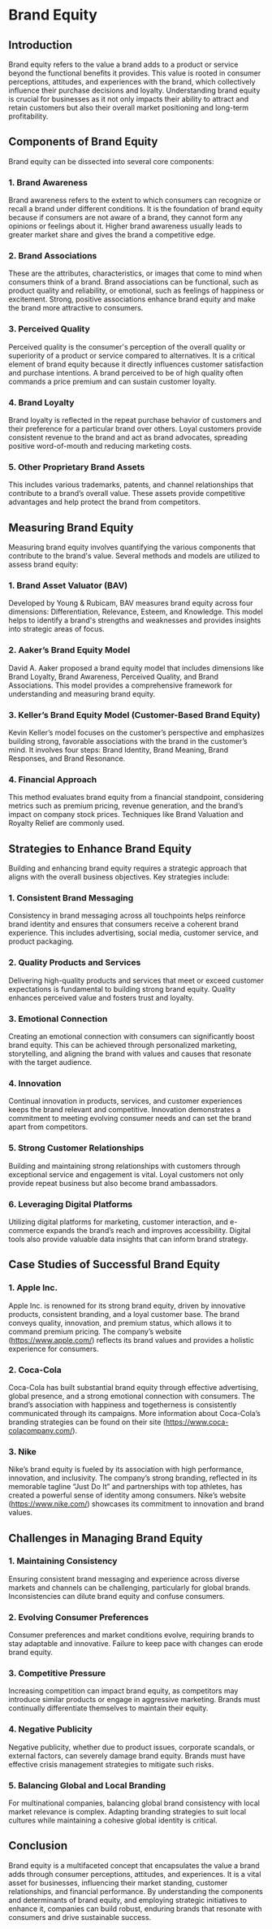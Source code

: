 # Brand Equity

## Introduction

Brand equity refers to the value a brand adds to a product or service beyond the functional benefits it provides. This value is rooted in consumer perceptions, attitudes, and experiences with the brand, which collectively influence their purchase decisions and loyalty. Understanding brand equity is crucial for businesses as it not only impacts their ability to attract and retain customers but also their overall market positioning and long-term profitability.

## Components of Brand Equity

Brand equity can be dissected into several core components:

### 1. Brand Awareness

Brand awareness refers to the extent to which consumers can recognize or recall a brand under different conditions. It is the foundation of brand equity because if consumers are not aware of a brand, they cannot form any opinions or feelings about it. Higher brand awareness usually leads to greater market share and gives the brand a competitive edge.

### 2. Brand Associations

These are the attributes, characteristics, or images that come to mind when consumers think of a brand. Brand associations can be functional, such as product quality and reliability, or emotional, such as feelings of happiness or excitement. Strong, positive associations enhance brand equity and make the brand more attractive to consumers.

### 3. Perceived Quality

Perceived quality is the consumer's perception of the overall quality or superiority of a product or service compared to alternatives. It is a critical element of brand equity because it directly influences customer satisfaction and purchase intentions. A brand perceived to be of high quality often commands a price premium and can sustain customer loyalty.

### 4. Brand Loyalty

Brand loyalty is reflected in the repeat purchase behavior of customers and their preference for a particular brand over others. Loyal customers provide consistent revenue to the brand and act as brand advocates, spreading positive word-of-mouth and reducing marketing costs.

### 5. Other Proprietary Brand Assets

This includes various trademarks, patents, and channel relationships that contribute to a brand’s overall value. These assets provide competitive advantages and help protect the brand from competitors.

## Measuring Brand Equity

Measuring brand equity involves quantifying the various components that contribute to the brand's value. Several methods and models are utilized to assess brand equity:

### 1. Brand Asset Valuator (BAV)

Developed by Young & Rubicam, BAV measures brand equity across four dimensions: Differentiation, Relevance, Esteem, and Knowledge. This model helps to identify a brand's strengths and weaknesses and provides insights into strategic areas of focus.

### 2. Aaker’s Brand Equity Model

David A. Aaker proposed a brand equity model that includes dimensions like Brand Loyalty, Brand Awareness, Perceived Quality, and Brand Associations. This model provides a comprehensive framework for understanding and measuring brand equity.

### 3. Keller’s Brand Equity Model (Customer-Based Brand Equity)

Kevin Keller’s model focuses on the customer’s perspective and emphasizes building strong, favorable associations with the brand in the customer’s mind. It involves four steps: Brand Identity, Brand Meaning, Brand Responses, and Brand Resonance.

### 4. Financial Approach

This method evaluates brand equity from a financial standpoint, considering metrics such as premium pricing, revenue generation, and the brand’s impact on company stock prices. Techniques like Brand Valuation and Royalty Relief are commonly used.

## Strategies to Enhance Brand Equity

Building and enhancing brand equity requires a strategic approach that aligns with the overall business objectives. Key strategies include:

### 1. Consistent Brand Messaging

Consistency in brand messaging across all touchpoints helps reinforce brand identity and ensures that consumers receive a coherent brand experience. This includes advertising, social media, customer service, and product packaging.

### 2. Quality Products and Services

Delivering high-quality products and services that meet or exceed customer expectations is fundamental to building strong brand equity. Quality enhances perceived value and fosters trust and loyalty.

### 3. Emotional Connection

Creating an emotional connection with consumers can significantly boost brand equity. This can be achieved through personalized marketing, storytelling, and aligning the brand with values and causes that resonate with the target audience.

### 4. Innovation

Continual innovation in products, services, and customer experiences keeps the brand relevant and competitive. Innovation demonstrates a commitment to meeting evolving consumer needs and can set the brand apart from competitors.

### 5. Strong Customer Relationships

Building and maintaining strong relationships with customers through exceptional service and engagement is vital. Loyal customers not only provide repeat business but also become brand ambassadors.

### 6. Leveraging Digital Platforms

Utilizing digital platforms for marketing, customer interaction, and e-commerce expands the brand’s reach and improves accessibility. Digital tools also provide valuable data insights that can inform brand strategy.

## Case Studies of Successful Brand Equity

### 1. Apple Inc.

Apple Inc. is renowned for its strong brand equity, driven by innovative products, consistent branding, and a loyal customer base. The brand conveys quality, innovation, and premium status, which allows it to command premium pricing. The company’s website (https://www.apple.com/) reflects its brand values and provides a holistic experience for consumers.

### 2. Coca-Cola

Coca-Cola has built substantial brand equity through effective advertising, global presence, and a strong emotional connection with consumers. The brand’s association with happiness and togetherness is consistently communicated through its campaigns. More information about Coca-Cola’s branding strategies can be found on their site (https://www.coca-colacompany.com/).

### 3. Nike

Nike’s brand equity is fueled by its association with high performance, innovation, and inclusivity. The company’s strong branding, reflected in its memorable tagline “Just Do It” and partnerships with top athletes, has created a powerful sense of identity among consumers. Nike’s website (https://www.nike.com/) showcases its commitment to innovation and brand values.

## Challenges in Managing Brand Equity

### 1. Maintaining Consistency

Ensuring consistent brand messaging and experience across diverse markets and channels can be challenging, particularly for global brands. Inconsistencies can dilute brand equity and confuse consumers.

### 2. Evolving Consumer Preferences

Consumer preferences and market conditions evolve, requiring brands to stay adaptable and innovative. Failure to keep pace with changes can erode brand equity.

### 3. Competitive Pressure

Increasing competition can impact brand equity, as competitors may introduce similar products or engage in aggressive marketing. Brands must continually differentiate themselves to maintain their equity.

### 4. Negative Publicity

Negative publicity, whether due to product issues, corporate scandals, or external factors, can severely damage brand equity. Brands must have effective crisis management strategies to mitigate such risks.

### 5. Balancing Global and Local Branding

For multinational companies, balancing global brand consistency with local market relevance is complex. Adapting branding strategies to suit local cultures while maintaining a cohesive global identity is critical.

## Conclusion

Brand equity is a multifaceted concept that encapsulates the value a brand adds through consumer perceptions, attitudes, and experiences. It is a vital asset for businesses, influencing their market standing, customer relationships, and financial performance. By understanding the components and determinants of brand equity, and employing strategic initiatives to enhance it, companies can build robust, enduring brands that resonate with consumers and drive sustainable success.